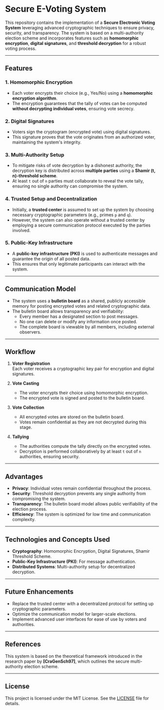 # Secure E-Voting System

This repository contains the implementation of a **Secure Electronic Voting System** leveraging advanced cryptographic techniques to ensure privacy, security, and transparency. The system is based on a multi-authority election scheme and incorporates features such as **homomorphic encryption**, **digital signatures**, and **threshold decryption** for a robust voting process.

---

## Features

### 1. **Homomorphic Encryption**
- Each voter encrypts their choice (e.g., Yes/No) using a **homomorphic encryption algorithm**.
- The encryption guarantees that the tally of votes can be computed **without decrypting individual votes**, ensuring vote secrecy.

### 2. **Digital Signatures**
- Voters sign the cryptogram (encrypted vote) using digital signatures.
- This signature proves that the vote originates from an authorized voter, maintaining the system's integrity.

### 3. **Multi-Authority Setup**
- To mitigate risks of vote decryption by a dishonest authority, the decryption key is distributed across **multiple parties** using a **Shamir (t, n)-threshold scheme**.
- At least `t` out of `n` parties must collaborate to reveal the vote tally, ensuring no single authority can compromise the system.

### 4. **Trusted Setup and Decentralization**
- Initially, a **trusted center** is assumed to set up the system by choosing necessary cryptographic parameters (e.g., primes `p` and `q`).
- However, the system can also operate without a trusted center by employing a secure communication protocol executed by the parties involved.

### 5. **Public-Key Infrastructure**
- A **public-key infrastructure (PKI)** is used to authenticate messages and guarantee the origin of all posted data.
- This ensures that only legitimate participants can interact with the system.

---

## Communication Model

- The system uses a **bulletin board** as a shared, publicly accessible memory for posting encrypted votes and related cryptographic data.
- The bulletin board allows transparency and verifiability:
  - Every member has a designated section to post messages.
  - No one can delete or modify any information once posted.
  - The complete board is viewable by all members, including external observers.

---

## Workflow

1. **Voter Registration**  
   Each voter receives a cryptographic key pair for encryption and digital signatures.  

2. **Vote Casting**  
   - The voter encrypts their choice using homomorphic encryption.
   - The encrypted vote is signed and posted to the bulletin board.

3. **Vote Collection**  
   - All encrypted votes are stored on the bulletin board.
   - Votes remain confidential as they are not decrypted during this stage.

4. **Tallying**  
   - The authorities compute the tally directly on the encrypted votes.
   - Decryption is performed collaboratively by at least `t` out of `n` authorities, ensuring security.

---

## Advantages

- **Privacy**: Individual votes remain confidential throughout the process.  
- **Security**: Threshold decryption prevents any single authority from compromising the system.  
- **Transparency**: The bulletin board model allows public verifiability of the election process.  
- **Efficiency**: The system is optimized for low time and communication complexity.  

---

## Technologies and Concepts Used

- **Cryptography**: Homomorphic Encryption, Digital Signatures, Shamir Threshold Scheme.  
- **Public-Key Infrastructure (PKI)**: For message authentication.  
- **Distributed Systems**: Multi-authority setup for decentralized decryption.  

---

## Future Enhancements

- Replace the trusted center with a decentralized protocol for setting up cryptographic parameters.  
- Optimize the communication model for larger-scale elections.  
- Implement advanced user interfaces for ease of use by voters and authorities.  

---

## References

This system is based on the theoretical framework introduced in the research paper by **[CraGenSch97]**, which outlines the secure multi-authority election scheme.

---

## License

This project is licensed under the MIT License. See the [LICENSE](./LICENSE) file for details.
